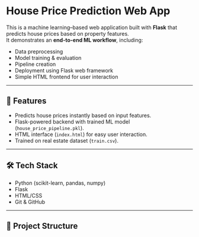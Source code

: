# House Price Prediction Web App

This is a machine learning–based web application built with **Flask** that predicts house prices based on property features.  
It demonstrates an **end-to-end ML workflow**, including:

- Data preprocessing  
- Model training & evaluation  
- Pipeline creation  
- Deployment using Flask web framework  
- Simple HTML frontend for user interaction  

---

## 🚀 Features
- Predicts house prices instantly based on input features.  
- Flask-powered backend with trained ML model (`house_price_pipeline.pkl`).  
- HTML interface (`index.html`) for easy user interaction.  
- Trained on real estate dataset (`train.csv`).  

---

## 🛠️ Tech Stack
- Python (scikit-learn, pandas, numpy)  
- Flask  
- HTML/CSS  
- Git & GitHub  

---

## 📂 Project Structure
